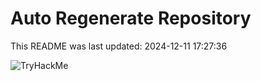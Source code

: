 # Auto Regenerate Repository

This README was last updated: 2024-12-11 17:27:36

 ![TryHackMe](https://tryhackme.com/badge/533634)